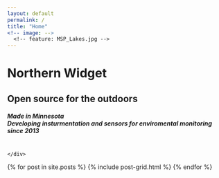```yaml
---
layout: default
permalink: /
title: "Home"
<!-- image: -->
  <!-- feature: MSP_Lakes.jpg -->
---
```

<!-- <div class="page-lead" style="background-image:url(https://upload.wikimedia.org/wikipedia/commons/thumb/1/17/Lake_of_the_Isles_Skyline_%2815622093049%29.jpg/1200px-Lake_of_the_Isles_Skyline_%2815622093049%29.jpg)">
  <div class="wrap page-lead-content">
        <h1>Northern Widget</h1>
        <h2>Open source for the outdoors</h2>
        <h5>Made in Minnesota <br> Developing insturmentation and sensors for enviromental monitoring since 2013</h5>
  </div>
</div> -->

<div class="page-lead" style="background-image:url('../images/LakeCalhoon_Cropped1.jpg')">
  <div class="wrap page-lead-content">
        <h1>Northern Widget</h1>
        <h2>Open source for the outdoors</h2>
        <h5>Made in Minnesota <br> Developing insturmentation and sensors for enviromental monitoring since 2013</h5>
<!--         <a href="https://mmistakes.github.io/skinny-bones-jekyll/getting-started/" class="btn-inverse">Start Using Skinny Bones</a> &nbsp; or &nbsp; <a href="https://github.com/mmistakes/skinny-bones-jekyll" class="btn-inverse">View on GitHub</a> -->
      </div><!-- /.page-lead-content -->
</div><!-- /.page-lead -->

<div id="page-wrapper">
<!--       [if lt IE 9]><div class="upgrade notice-warning"><strong>Your browser is quite old!</strong> Why not <a href="http://whatbrowser.org/">upgrade to a newer one</a> to better enjoy this site?</div><![endif] -->


<div id="main" role="main">
  <div class="wrap">
    <div class="page-title">
      <h1></h1>
      
    </div>
<div class="archive-wrap">
  <div class="page-content">
    <div class="tiles">

<div class="tiles">
{% for post in site.posts %}
	{% include post-grid.html %}
{% endfor %}
</div><!-- /.tiles -->
